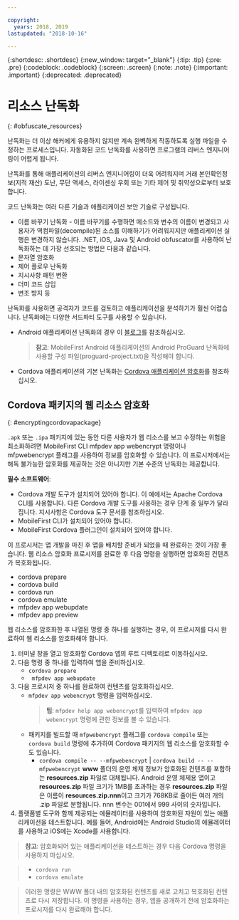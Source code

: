 ```yaml
---

copyright:
  years: 2018, 2019
lastupdated: "2018-10-16"

---
```


{:shortdesc: .shortdesc}
{:new_window: target="_blank"}
{:tip: .tip}
{:pre: .pre}
{:codeblock: .codeblock}
{:screen: .screen}
{:note: .note}
{:important: .important}
{:deprecated: .deprecated}

# 리소스 난독화
{: #obfuscate_resources}

난독화는 더 이상 해커에게 유용하지 않지만 계속 완벽하게 작동하도록 실행 파일을 수정하는 프로세스입니다. 자동화된 코드 난독화를 사용하면 프로그램의 리버스 엔지니어링이 어렵게 됩니다. 

난독화를 통해 애플리케이션의 리버스 엔지니어링이 더욱 어려워지며 거래 본인확인정보(지적 재산) 도난, 무단 액세스, 라이센싱 우회 또는 기타 제어 및 취약성으로부터 보호합니다.

코드 난독화는 여러 다른 기술과 애플리케이션 보안 기술로 구성됩니다.

* 이름 바꾸기 난독화 - 이름 바꾸기를 수행하면 메소드와 변수의 이름이 변경되고 사용자가 역컴파일(decompile)된 소스를 이해하기가 어려워지지만 애플리케이션 실행은 변경하지 않습니다. .NET, iOS, Java 및 Android obfuscator를 사용하여 난독화하는 데 가장 선호되는 방법은 다음과 같습니다. 
* 문자열 암호화
* 제어 플로우 난독화
* 지시사항 패턴 변환
* 더미 코드 삽입
* 변조 방지 등

난독화를 사용하면 공격자가 코드를 검토하고 애플리케이션을 분석하기가 훨씬 어렵습니다. 난독화에는 다양한 서드파티 도구를 사용할 수 있습니다.

* Android 애플리케이션 난독화의 경우 이 [블로그](https://mobilefirstplatform.ibmcloud.com/blog/2016/09/19/mfp-80-obfuscating-android-code-with-proguard/)를 참조하십시오.
    >**참고**: MobileFirst Android 애플리케이션의 Android ProGuard 난독화에 사용할 구성 파일(proguard-project.txt)을 작성해야 합니다.

* Cordova 애플리케이션의 기본 난독화는 [Cordova 애플리케이션 암호화](#encryptingcordovapackage)를 참조하십시오.

## Cordova 패키지의 웹 리소스 암호화
{: #encryptingcordovapackage}

``.apk`` 또는 ``.ipa`` 패키지에 있는 동안 다른 사용자가 웹 리소스를 보고 수정하는 위험을 최소화하려면 MobileFirst CLI mfpdev app webencrypt 명령이나 mfpwebencrypt 플래그를 사용하여 정보를 암호화할 수 있습니다. 이 프로시저에서는 해독 불가능한 암호화를 제공하는 것은 아니지만 기본 수준의 난독화는 제공합니다.

**필수 소프트웨어**:

* Cordova 개발 도구가 설치되어 있어야 합니다. 이 예에서는 Apache Cordova CLI를 사용합니다. 다른 Cordova 개발 도구를 사용하는 경우 단계 중 일부가 달라집니다. 지시사항은 Cordova 도구 문서를 참조하십시오.
* MobileFirst CLI가 설치되어 있어야 합니다.
* MobileFirst Cordova 플러그인이 설치되어 있어야 합니다.

이 프로시저는 앱 개발을 마친 후 앱을 배치할 준비가 되었을 때 완료하는 것이 가장 좋습니다. 웹 리소스 암호화 프로시저를 완료한 후 다음 명령을 실행하면 암호화된 컨텐츠가 복호화됩니다.

* cordova prepare
* cordova build
* cordova run
* cordova emulate
*   mfpdev app webupdate
* mfpdev app preview

웹 리소스를 암호화한 후 나열된 명령 중 하나를 실행하는 경우, 이 프로시저를 다시 완료하여 웹 리소스를 암호화해야 합니다.

1. 터미널 창을 열고 암호화할 Cordova 앱의 루트 디렉토리로 이동하십시오.
2. 다음 명령 중 하나를 입력하여 앱을 준비하십시오.
    * ``cordova prepare``
    * ``  mfpdev app webupdate
  ``
3. 다음 프로시저 중 하나를 완료하여 컨텐츠를 암호화하십시오.
    * ``mfpdev app webencrypt`` 명령을 입력하십시오.
      >**팁**: ``mfpdev help app webencrypt``를 입력하여 ``mfpdev app webencrypt`` 명령에 관한 정보를 볼 수 있습니다.
    * 패키지를 빌드할 때 ``mfpwebencrypt`` 플래그를 ``cordova compile`` 또는 ``cordova build`` 명령에 추가하여 Cordova 패키지의 웹 리소스를 암호화할 수도 있습니다.
       * ``cordova compile -- --mfpwebencrypt`` | ``cordova build -- --mfpwebencrypt``
            **www** 폴더의 운영 체제 정보가 암호화된 컨텐츠를 포함하는 **resources.zip** 파일로 대체됩니다.
            Android 운영 체제용 앱이고 **resources.zip** 파일 크기가 1MB를 초과하는 경우 **resources.zip** 파일은 이름이 **resources.zip.nnn**이고 크기가 768KB로 줄어든 여러 개의 .zip 파일로 분할됩니다. nnn 변수는 001에서 999 사이의 숫자입니다. 
4. 플랫폼별 도구와 함께 제공되는 에뮬레이터를 사용하여 암호화된 자원이 있는 애플리케이션을 테스트합니다. 예를 들어, Android에는 Android Studio의 에뮬레이터를 사용하고 iOS에는 Xcode를 사용합니다.

>**참고**: 암호화되어 있는 애플리케이션을 테스트하는 경우 다음 Cordova 명령을 사용하지 마십시오. 

>* ``cordova run``
>* ``cordova emulate``

>이러한 명령은 WWW 폴더 내의 암호화된 컨텐츠를 새로 고치고 복호화된 컨텐츠로 다시 저장합니다. 이 명령을 사용하는 경우, 앱을 공개하기 전에 암호화하는 프로시저를 다시 완료해야 합니다.
